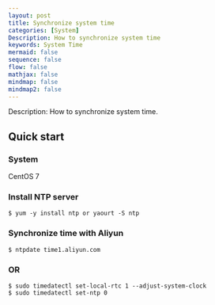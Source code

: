 ```yaml
---
layout: post
title: Synchronize system time
categories: [System]
Description: How to synchronize system time
keywords: System Time
mermaid: false
sequence: false
flow: false
mathjax: false
mindmap: false
mindmap2: false
---
```


Description: How to synchronize system time.

## Quick start

### System 

CentOS 7

### Install NTP server
    
`$ yum -y install ntp or yaourt -S ntp`

### Synchronize time with Aliyun

`$ ntpdate time1.aliyun.com`

### OR

```shell
$ sudo timedatectl set-local-rtc 1 --adjust-system-clock
$ sudo timedatectl set-ntp 0
```

